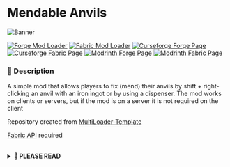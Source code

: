 # Mendable Anvils

![Banner](https://drive.google.com/uc?id=1GVh8OSaXHlwV4l2ztZl2mQfUeHRYZM23)

[![Forge Mod Loader](https://img.shields.io/badge/Mod%20Loader-Forge-green?style=for-the-badge "Forge Download")](https://files.minecraftforge.net)
[![Fabric Mod Loader](https://img.shields.io/badge/Mod%20Loader-Fabric-green?style=for-the-badge "Fabric Download")](https://fabricmc.net/)
[![Curseforge Forge Page](https://img.shields.io/badge/Curseforge%20Page-Forge-orange?style=for-the-badge&logo=curseforge "Curseforge Forge page")](https://www.curseforge.com/minecraft/mc-mods/mendable-anvils-forge)
[![Curseforge Fabric Page](https://img.shields.io/badge/Curseforge%20Page-Fabric-orange?style=for-the-badge&logo=curseforge "Curseforge Fabric page")](https://www.curseforge.com/minecraft/mc-mods/mendable-anvils-fabric)
[![Modrinth Forge Page](https://img.shields.io/badge/Modrinth%20Page-Forge-1bd96a?style=for-the-badge "Modrinth Forge page")](https://modrinth.com/mod/mendable-anvils-forge)
[![Modrinth Fabric Page](https://img.shields.io/badge/Modrinth%20Page-Fabric-1bd96a?style=for-the-badge "Modrinth Fabric page")](https://modrinth.com/mod/mendable-anvils-fabric)

### **📘 Description**
A simple mod that allows players to fix (mend) their anvils by shift + right-clicking an anvil with an iron ingot or by using a dispenser. The mod works on clients or servers, but if the mod is on a server it is not required on the client

Repository created from [MultiLoader-Template](https://github.com/jaredlll08/MultiLoader-Template/tree/1.19)

[Fabric API](https://modrinth.com/mod/fabric-api "Fabric API") required

<br>
<details>
<summary><b>📜 PLEASE READ</b></summary>
<ul>
<li>You may use this mod in modpacks</li>
<hr>
<li>You may <b>NOT</b> publish/reupload this mod in any form (edited or not) on another site without asking first</li>
<li>You may <b>NOT</b> sell this mod or it's source code in any form</li>
</ul>
</details>
<br>